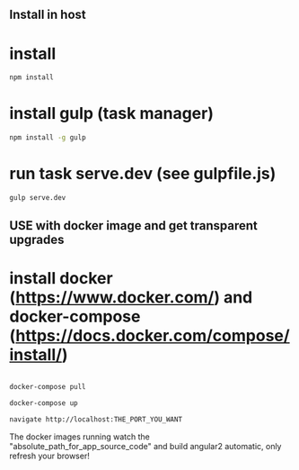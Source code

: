 ## Install in host
# install
```bash
npm install
```

# install gulp (task manager)
```bash
npm install -g gulp
```
# run task serve.dev (see gulpfile.js)
```bash
gulp serve.dev
```

## USE with docker image and get transparent upgrades

# install docker (https://www.docker.com/) and docker-compose (https://docs.docker.com/compose/install/)

```bash

docker-compose pull

docker-compose up

navigate http://localhost:THE_PORT_YOU_WANT

```

The docker images running watch the "absolute_path_for_app_source_code" and build angular2 automatic, only refresh your browser!
